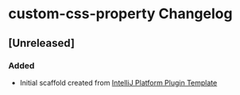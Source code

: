 <!-- Keep a Changelog guide -> https://keepachangelog.com -->

# custom-css-property Changelog

## [Unreleased]
### Added
- Initial scaffold created from [IntelliJ Platform Plugin Template](https://github.com/JetBrains/intellij-platform-plugin-template)
